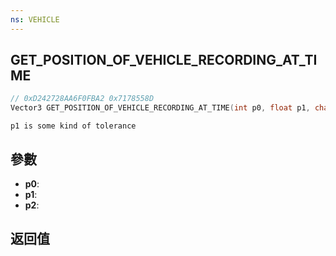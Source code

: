 ```yaml
---
ns: VEHICLE
---
```

## GET_POSITION_OF_VEHICLE_RECORDING_AT_TIME

```c
// 0xD242728AA6F0FBA2 0x7178558D
Vector3 GET_POSITION_OF_VEHICLE_RECORDING_AT_TIME(int p0, float p1, char* p2);
```

```
p1 is some kind of tolerance  
```

## 參數
* **p0**: 
* **p1**: 
* **p2**: 

## 返回值
